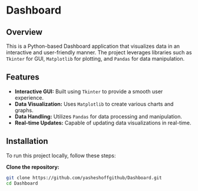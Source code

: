 # Dashboard

## Overview

This is a Python-based Dashboard application that visualizes data in an interactive and user-friendly manner. The project leverages libraries such as `Tkinter` for GUI, `Matplotlib` for plotting, and `Pandas` for data manipulation.

## Features

- **Interactive GUI:** Built using `Tkinter` to provide a smooth user experience.
- **Data Visualization:** Uses `Matplotlib` to create various charts and graphs.
- **Data Handling:** Utilizes `Pandas` for data processing and manipulation.
- **Real-time Updates:** Capable of updating data visualizations in real-time.

## Installation

To run this project locally, follow these steps:

**Clone the repository:**

   ```bash
   git clone https://github.com/yasheshoffgithub/Dashboard.git
   cd Dashboard
